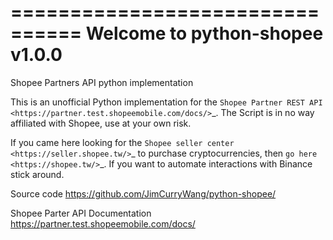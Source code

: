 ================================
Welcome to python-shopee v1.0.0
================================
Shopee Partners API python implementation 

This is an unofficial Python implementation for the `Shopee Partner REST API <https://partner.test.shopeemobile.com/docs/>`_. 
The Script is in no way affiliated with Shopee, use at your own risk.

If you came here looking for the `Shopee seller center <https://seller.shopee.tw/>`_ to purchase cryptocurrencies, then `go here <https://shopee.tw/>`_. If you want to automate interactions with Binance stick around.

Source code
  https://github.com/JimCurryWang/python-shopee/

Shopee Parter API Documentation
  https://partner.test.shopeemobile.com/docs/


